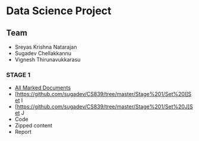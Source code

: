 # Data Science Project
## Team
- Sreyas Krishna Natarajan
- Sugadev Chellakkannu
- Vignesh Thirunavukkarasu

### STAGE 1
- [All Marked Documents](https://github.com/sugadev/CS839/tree/master/Stage%201/All%20Marked%20Documents)
- [https://github.com/sugadev/CS839/tree/master/Stage%201/Set%20I]Set I
- [https://github.com/sugadev/CS839/tree/master/Stage%201/Set%20J]Set J
- Code
- Zipped content
- Report
